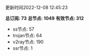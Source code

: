 更新时间2022-12-08 12:45:23

**总订阅: 73**
**总节点: 1049**
**有效节点: 312**
- ss节点: 57
- trojan节点: 64
- v2ray节点: 190
- ssr节点: 1
